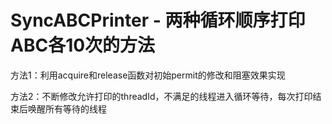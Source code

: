 # SyncABCPrinter - 两种循环顺序打印ABC各10次的方法
方法1：利用acquire和release函数对初始permit的修改和阻塞效果实现

方法2：不断修改允许打印的threadId，不满足的线程进入循环等待，每次打印结束后唤醒所有等待的线程

